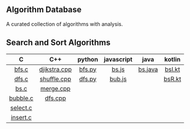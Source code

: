 ## Algorithm Database
A curated collection of algorithms with analysis.

## Search and Sort Algorithms

|           C          |              C++             |      python      |   javascript   |        java        |      kotlin      |
|:--------------------:|:----------------------------:|:----------------:|:--------------:|:------------------:|:----------------:|
|    [bfs.c][bfs-c]    | [djikstra.cpp][djikstra-cpp] | [bfs.py][bfs-py] | [bs.js][bs-js] | [bs.java][bs-java] | [bsI.kt][bsI-kt] |
|    [dfs.c][dfs-c]    |  [shuffle.cpp][shuffle-cpp]  | [dfs.py][dfs-py] |[bub.js][bub-js]|                    | [bsR.kt][bsR-kt] |
|     [bs.c][bs-c]     |  [merge.cpp][merge-cpp]      |                  |                |                    |                  |
| [bubble.c][bubble-c] |    [dfs.cpp][dfs-cpp]        |                  |                |                    |                  |
| [select.c][select-c] |                              |                  |                |                    |                  |
| [insert.c][insert-c] |                              |                  |                |                    |                  |

[bfs-c]:	 C/bfs.c
[dfs-c]:	 C/dfs.c
[bs-c]:		 C/bs.c
[bubble-c]:	 C/bubble.c
[select-c]:	 C/select.c
[insert-c]:	 C/insert.c
[djikstra-cpp]:	 C++/djikstra.cpp
[shuffle-cpp]:	C++/shuffle.cpp
[merge-cpp]:	C++/mergeSort.cpp
[dfs-cpp]:		C++/dfs.cpp
[bfs-py]:	 python/bfs.py
[dfs-py]:	 python/dfs.py
[bs-js]:	 javascript/bs.js
[bub-js]:   javascript/bubble.js
[bs-java]:	 java/bs.java
[bsI-kt]:	 kotlin/bsI.kt
[bsR-kt]:	 ktolin/bsR.kt

